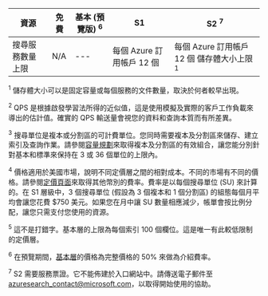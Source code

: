 資源|免費|基本 (預覽版) <sup>6</sup>|S1|S2 <sup>7</sup>
---|---|---|---|----
搜尋服務數量上限|N/A|---|每個 Azure 訂用帳戶 12 個|每個 Azure 訂用帳戶 12 個 儲存體大小上限 <sup>1</sup>|50 MB 或 10,000 份文件|每個服務 2 GB|每個分割區 25 GB，或每個服務 300 GB 的文件|每個分割區 100 GB，或每個服務 1.2 TB 代管的文件數量上限|總共 10,000 份|每個服務 1 百萬份|每個分割區 1 千 5 百萬份 (最多每個服務 1 億 8 千萬份文件)|每個分割區 6 千萬份 (每個服務最多 7 億 2 千萬份文件) 索引數量上限|3|5|50|200 索引子數量上限|3|5|50|200 索引子資料來源數量上限|3|5|50|200 索引：每個索引的欄位數量上限|1000|100 <sup>5</sup>|1000|1000 索引：每個索引的評分設定檔數量上限|16|16|16|16 索引：每個設定檔的函數數量上限|8|8|8|8 索引子：每個叫用的索引負載上限|10,000 份文件|只受文件數量上限的限制|只受文件數量上限的限制|只受文件數量上限的限制 索引子：執行時間上限|3 分鐘|24 小時|24 小時|24 小時 Blob 索引子：Blob 大小上限，MB|16|16|128|256 Blob 索引子：從 Blob 擷取的內容字元上限|32,000|64,000|400 萬|400 萬 每秒查詢數量 (QPS) <sup>2</sup>|無|每個複本 ~3 個|每個複本 ~15 個|每個複本 ~60 個 相應放大：搜尋單位 (SU) 數量上限 <sup>3</sup>|無|最多 3 個單位 (3 個複本及 1 個分割區)|36 個單位|36 個單位 定價 <sup>4</sup>|無|每個月中的每個 SU 美金 $75 |每個月中的每個 SU 美金 $250 |每個月中的每個 SU 美金 $1000

<sup>1</sup> 儲存體大小可以是固定容量或每個服務的文件數量，取決於何者較早出現。

<sup>2</sup> QPS 是根據啟發學習法所得的近似值，這是使用模擬及實際的客戶工作負載來導出的估計值。確實的 QPS 輸送量會視您的資料和查詢本質而有所差異。

<sup>3</sup> 搜尋單位是複本或分割區的可計費單位。您同時需要複本及分割區來儲存、建立索引及查詢作業。請參閱[容量規劃](../articles/search/search-capacity-planning.md)來取得複本及分割區的有效組合，讓您能分別針對基本和標準來保持在 3 或 36 個單位的上限內。

<sup>4</sup> 價格適用於美國市場，說明不同定價層之間的相對成本。不同的市場有不同的價格。請參閱[定價頁面](https://azure.microsoft.com/pricing/details/search/)來取得其他幣別的費率。費率是以每個搜尋單位 (SU) 來計算的。在 S1 層級中，3 個搜尋單位 (假設為 3 個複本和 1 個分割區) 的組態每個月平均會讓您花費 $750 美元。如果您在月中讓 SU 數量相應減少，帳單會按比例分配，讓您只需支付您使用的資源。

<sup>5</sup> 這不是打錯字。基本層的上限為每個索引 100 個欄位。這是唯一有此較低限制的定價層。

<sup>6</sup> 在預覽期間，[基本層](http://aka.ms/azuresearchbasic)的價格為完整價格的 50% 來做為介紹費率。

<sup>7</sup> S2 需要服務票證。它不能佈建於入口網站中。請傳送電子郵件至 azuresearch_contact@microsoft.com，以取得開始使用的協助。


